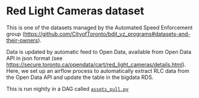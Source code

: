 ﻿# Red Light Cameras dataset

This is one of the datasets managed by the Automated Speed Enforcement group (https://github.com/CityofToronto/bdit_vz_programs#datasets-and-their-owners).  

Data is updated by automatic feed to Open Data, available from Open Data API in json format (see
https://secure.toronto.ca/opendata/cart/red_light_cameras/details.html). Here, we set up an airflow process to automatically extract RLC data from the Open Data API and update the table in the bigdata RDS. 

This is run nightly in a DAG called [`assets_pull.py`](bdit_data-sources/dags/assets_pull.py)
